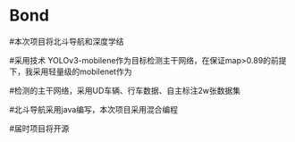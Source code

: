 # Bond
#本次项目将北斗导航和深度学结

#采用技术 YOLOv3-mobilene作为目标检测主干网络，在保证map>0.89的前提下，我采用轻量级的mobilenet作为

#检测的主干网络，采用UD车辆、行车数据、自主标注2w张数据集

#北斗导航采用java编写，本次项目采用混合编程

#届时项目将开源
